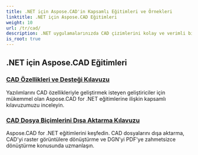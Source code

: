 ```yaml
---
title: .NET için Aspose.CAD'in Kapsamlı Eğitimleri ve Örnekleri
linktitle: .NET için Aspose.CAD Eğitimleri
weight: 10
url: /tr/cad/
description: .NET uygulamalarınızda CAD çizimlerini kolay ve verimli bir şekilde nasıl oluşturacağınızı, düzenleyeceğinizi, dönüştüreceğinizi ve işleyeceğinizi adım adım öğrenin. Hem yeni başlayanlar hem de profesyoneller için mükemmeldir.
is_root: true
---
```

## .NET için Aspose.CAD Eğitimleri
### [CAD Özellikleri ve Desteği Kılavuzu](./guide-to-cad-features-and-support/)
Yazılımlarını CAD özellikleriyle geliştirmek isteyen geliştiriciler için mükemmel olan Aspose.CAD for .NET eğitimlerine ilişkin kapsamlı kılavuzumuzu inceleyin.
### [CAD Dosya Biçimlerini Dışa Aktarma Kılavuzu](./guide-to-exporting-cad-format/)
Aspose.CAD for .NET eğitimlerini keşfedin. CAD dosyalarını dışa aktarma, CAD'yi raster görüntülere dönüştürme ve DGN'yi PDF'ye zahmetsizce dönüştürme konusunda uzmanlaşın.